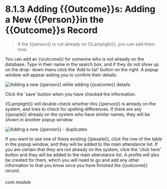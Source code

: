 # 8.1.3    Adding {{Outcome}}s: Adding a New {{Person}}in the {{Outcome}}s Record 

> If the {{person}} is not already on {{Lamplight}}, you can add them now. 

You can add an {{outcome}} for someone who is not already on the database. Type in their name in the search box, and if they do not show up on the drop- down menu click the 'Add to list' button on the right. A popup window will appear asking you to confirm their details:

![Adding a new {{person}} while adding {{outcome}} details](77a.png)

Click the 'save' button when you have checked the information.

{{Lamplight}} will double-check whether this {{person}} is already on the system, and tries to check for spelling differences. If there are any {{people}} already on the system who have similar names, they will be shown in another popup window:

![Adding a new {{person}} - duplicates](77b.png)

If you want to use one of these existing {{people}}, click the row of the table in the popup window, and they will be added to the main attendance list. If you are certain that they are not already on the system, click the 'click here' button and they will be added to the main attendance list. A profile will also be created for them, which you will need to go and add any other information to that you know once you have finished the {{outcome}} record. 

###### core module

